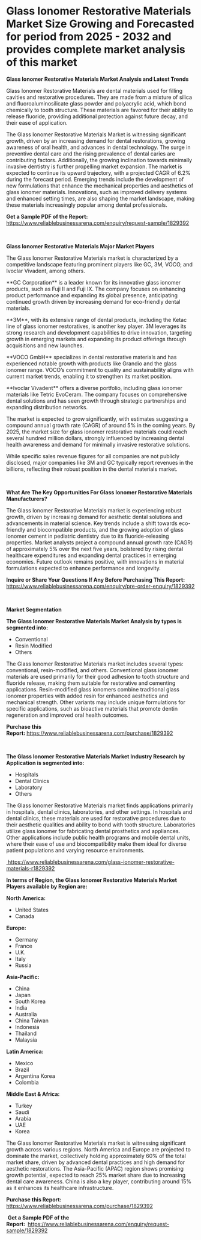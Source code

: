 <p><h1>Glass Ionomer Restorative Materials Market Size Growing and Forecasted for period from 2025 - 2032 and provides complete market analysis of this market</h1></p><p><strong>Glass Ionomer Restorative Materials Market Analysis and Latest Trends</strong></p>
<p><p>Glass Ionomer Restorative Materials are dental materials used for filling cavities and restorative procedures. They are made from a mixture of silica and fluoroaluminosilicate glass powder and polyacrylic acid, which bond chemically to tooth structure. These materials are favored for their ability to release fluoride, providing additional protection against future decay, and their ease of application.</p><p>The Glass Ionomer Restorative Materials Market is witnessing significant growth, driven by an increasing demand for dental restorations, growing awareness of oral health, and advances in dental technology. The surge in preventive dental care and the rising prevalence of dental caries are contributing factors. Additionally, the growing inclination towards minimally invasive dentistry is further propelling market expansion. The market is expected to continue its upward trajectory, with a projected CAGR of 6.2% during the forecast period. Emerging trends include the development of new formulations that enhance the mechanical properties and aesthetics of glass ionomer materials. Innovations, such as improved delivery systems and enhanced setting times, are also shaping the market landscape, making these materials increasingly popular among dental professionals.</p></p>
<p><strong>Get a Sample PDF of the Report:&nbsp;</strong> <a href="https://www.reliablebusinessarena.com/enquiry/request-sample/1829392?utm_campaign=2206&utm_medium=2&utm_source=Github&utm_content=ia&utm_term=13042025&utm_id=glass-ionomer-restorative-materials">https://www.reliablebusinessarena.com/enquiry/request-sample/1829392</a></p>
<p>&nbsp;</p>
<p><strong>Glass Ionomer Restorative Materials Major Market Players</strong></p>
<p><p>The Glass Ionomer Restorative Materials market is characterized by a competitive landscape featuring prominent players like GC, 3M, VOCO, and Ivoclar Vivadent, among others. </p><p>**GC Corporation** is a leader known for its innovative glass ionomer products, such as Fuji II and Fuji IX. The company focuses on enhancing product performance and expanding its global presence, anticipating continued growth driven by increasing demand for eco-friendly dental materials. </p><p>**3M**, with its extensive range of dental products, including the Ketac line of glass ionomer restoratives, is another key player. 3M leverages its strong research and development capabilities to drive innovation, targeting growth in emerging markets and expanding its product offerings through acquisitions and new launches.</p><p>**VOCO GmbH** specializes in dental restorative materials and has experienced notable growth with products like Grandio and the glass ionomer range. VOCO’s commitment to quality and sustainability aligns with current market trends, enabling it to strengthen its market position.</p><p>**Ivoclar Vivadent** offers a diverse portfolio, including glass ionomer materials like Tetric EvoCeram. The company focuses on comprehensive dental solutions and has seen growth through strategic partnerships and expanding distribution networks.</p><p>The market is expected to grow significantly, with estimates suggesting a compound annual growth rate (CAGR) of around 5% in the coming years. By 2025, the market size for glass ionomer restorative materials could reach several hundred million dollars, strongly influenced by increasing dental health awareness and demand for minimally invasive restorative solutions.</p><p>While specific sales revenue figures for all companies are not publicly disclosed, major companies like 3M and GC typically report revenues in the billions, reflecting their robust position in the dental materials market.</p></p>
<p>&nbsp;</p>
<p><strong>What Are The Key Opportunities For Glass Ionomer Restorative Materials Manufacturers?</strong></p>
<p><p>The Glass Ionomer Restorative Materials market is experiencing robust growth, driven by increasing demand for aesthetic dental solutions and advancements in material science. Key trends include a shift towards eco-friendly and biocompatible products, and the growing adoption of glass ionomer cement in pediatric dentistry due to its fluoride-releasing properties. Market analysts project a compound annual growth rate (CAGR) of approximately 5% over the next five years, bolstered by rising dental healthcare expenditures and expanding dental practices in emerging economies. Future outlook remains positive, with innovations in material formulations expected to enhance performance and longevity.</p></p>
<p><strong>Inquire or Share Your Questions If Any Before Purchasing This Report:</strong> <a href="https://www.reliablebusinessarena.com/enquiry/pre-order-enquiry/1829392?utm_campaign=2206&utm_medium=2&utm_source=Github&utm_content=ia&utm_term=13042025&utm_id=glass-ionomer-restorative-materials">https://www.reliablebusinessarena.com/enquiry/pre-order-enquiry/1829392</a></p>
<p>&nbsp;</p>
<p><strong>Market Segmentation</strong></p>
<p><strong>The Glass Ionomer Restorative Materials Market Analysis by types is segmented into:</strong></p>
<p><ul><li>Conventional</li><li>Resin Modified</li><li>Others</li></ul></p>
<p><p>The Glass Ionomer Restorative Materials market includes several types: conventional, resin-modified, and others. Conventional glass ionomer materials are used primarily for their good adhesion to tooth structure and fluoride release, making them suitable for restorative and cementing applications. Resin-modified glass ionomers combine traditional glass ionomer properties with added resin for enhanced aesthetics and mechanical strength. Other variants may include unique formulations for specific applications, such as bioactive materials that promote dentin regeneration and improved oral health outcomes.</p></p>
<p><strong>Purchase this Report:&nbsp;</strong><a href="https://www.reliablebusinessarena.com/purchase/1829392?utm_campaign=2206&utm_medium=2&utm_source=Github&utm_content=ia&utm_term=13042025&utm_id=glass-ionomer-restorative-materials">https://www.reliablebusinessarena.com/purchase/1829392</a></p>
<p>&nbsp;</p>
<p><strong>The Glass Ionomer Restorative Materials Market Industry Research by Application is segmented into:</strong></p>
<p><ul><li>Hospitals</li><li>Dental Clinics</li><li>Laboratory</li><li>Others</li></ul></p>
<p><p>The Glass Ionomer Restorative Materials market finds applications primarily in hospitals, dental clinics, laboratories, and other settings. In hospitals and dental clinics, these materials are used for restorative procedures due to their aesthetic qualities and ability to bond with tooth structure. Laboratories utilize glass ionomer for fabricating dental prosthetics and appliances. Other applications include public health programs and mobile dental units, where their ease of use and biocompatibility make them ideal for diverse patient populations and varying resource environments.</p></p>
<p><a href="https://www.reliablebusinessarena.com/glass-ionomer-restorative-materials-r1829392?utm_campaign=2206&utm_medium=2&utm_source=Github&utm_content=ia&utm_term=13042025&utm_id=glass-ionomer-restorative-materials">&nbsp;https://www.reliablebusinessarena.com/glass-ionomer-restorative-materials-r1829392</a></p>
<p><strong>In terms of Region, the Glass Ionomer Restorative Materials Market Players available by Region are:</strong></p>
<p>
    <p> <strong> North America: </strong>
        <ul>
            <li>United States</li>
            <li>Canada</li>
        </ul>
        </p> 
    <p> <strong> Europe: </strong>
        <ul>
            <li>Germany</li>
            <li>France</li>
            <li>U.K.</li>
            <li>Italy</li>
            <li>Russia</li>
        </ul>
        </p> 
    <p> <strong> Asia-Pacific: </strong>
        <ul>
            <li>China</li>
            <li>Japan</li>
            <li>South Korea</li>
            <li>India</li>
            <li>Australia</li>
            <li>China Taiwan</li>
            <li>Indonesia</li>
            <li>Thailand</li>
            <li>Malaysia</li>
        </ul>
        </p> 
    <p> <strong> Latin America: </strong>
        <ul>
            <li>Mexico</li>
            <li>Brazil</li>
            <li>Argentina Korea</li>
            <li>Colombia</li>
        </ul>
        </p> 
    <p> <strong> Middle East & Africa: </strong>
        <ul>
            <li>Turkey</li>
            <li>Saudi</li>
            <li>Arabia</li>
            <li>UAE</li>
            <li>Korea</li>
        </ul>
    </p>
    </p>
<p><p>The Glass Ionomer Restorative Materials market is witnessing significant growth across various regions. North America and Europe are projected to dominate the market, collectively holding approximately 60% of the total market share, driven by advanced dental practices and high demand for aesthetic restorations. The Asia-Pacific (APAC) region shows promising growth potential, expected to reach 25% market share due to increasing dental care awareness. China is also a key player, contributing around 15% as it enhances its healthcare infrastructure.</p></p>
<p><strong>Purchase this Report: </strong><a href="https://www.reliablebusinessarena.com/purchase/1829392?utm_campaign=2206&utm_medium=2&utm_source=Github&utm_content=ia&utm_term=13042025&utm_id=glass-ionomer-restorative-materials">https://www.reliablebusinessarena.com/purchase/1829392</a></p>
<p>&nbsp;<strong>Get a Sample PDF of the Report:&nbsp;&nbsp;</strong><a href="https://www.reliablebusinessarena.com/enquiry/request-sample/1829392?utm_campaign=2206&utm_medium=2&utm_source=Github&utm_content=ia&utm_term=13042025&utm_id=glass-ionomer-restorative-materials">https://www.reliablebusinessarena.com/enquiry/request-sample/1829392</a></p>
<p><strong></strong></p>
<p><p></p><p></p><p></p></p>